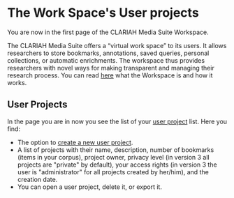 # The Work Space's User projects

You are now in the first page of the CLARIAH Media Suite Workspace. 

The CLARIAH Media Suite offers a “virtual work space” to its users. It allows researchers to store bookmarks, annotations, saved queries, personal collections, or automatic enrichments. The workspace thus provides researchers with novel ways for making transparent and managing their research process. You can read [here](<http://mediasuite.clariah.nl/documentation/howtos/workspace>) what the Workspace is and how it works.

User Projects
---

In the page you are in now you see the list of your [user project](http://mediasuite.clariah.nl/documentation/glossary/user-project) list. Here you find:

- The option to [create a new user project](<http://mediasuite.clariah.nl/documentation/howtos/user-projects/create>).
- A list of projects with their name, description, number of bookmarks (items in your corpus), project owner, privacy level (in version 3 all projects are "private" by default), your access rights (in version 3 the user is "administrator" for all projects created by her/him), and the creation date.
- You can open a user project, delete it, or export it.

